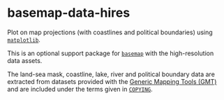 # basemap-data-hires

Plot on map projections (with coastlines and political boundaries)
using [`matplotlib`].

This is an optional support package for [`basemap`] with the high-resolution
data assets.

The land-sea mask, coastline, lake, river and political boundary data are
extracted from datasets provided with the [Generic Mapping Tools (GMT)] and
are included under the terms given in [`COPYING`].

[`matplotlib`]:
https://matplotlib.org/
[`basemap`]:
https://matplotlib.org/basemap/
[`COPYING`]:
./COPYING
[Generic Mapping Tools (GMT)]:
http://gmt.soest.hawaii.edu
[Historical Permission Notice and Disclaimer (HPND)]:
https://opensource.org/licenses/HPND
